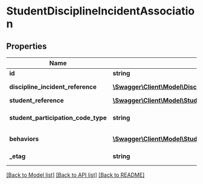# StudentDisciplineIncidentAssociation

## Properties
Name | Type | Description | Notes
------------ | ------------- | ------------- | -------------
**id** | **string** | The unique identifier of the resource. | [optional] 
**discipline_incident_reference** | [**\Swagger\Client\Model\DisciplineIncidentReference**](DisciplineIncidentReference.md) | A reference to the related DisciplineIncident resource. | [optional] 
**student_reference** | [**\Swagger\Client\Model\StudentReference**](StudentReference.md) | A reference to the related Student resource. | [optional] 
**student_participation_code_type** | **string** | The role or type of participation of a student in a discipline incident; for example:  Victim  Perpetrator  Witness  Reporter | [optional] 
**behaviors** | [**\Swagger\Client\Model\StudentDisciplineIncidentAssociationBehavior[]**](StudentDisciplineIncidentAssociationBehavior.md) | An unordered collection of studentDisciplineIncidentAssociationBehaviors.   | [optional] 
**_etag** | **string** | A unique system-generated value that identifies the version of the resource. | [optional] 

[[Back to Model list]](../README.md#documentation-for-models) [[Back to API list]](../README.md#documentation-for-api-endpoints) [[Back to README]](../README.md)



